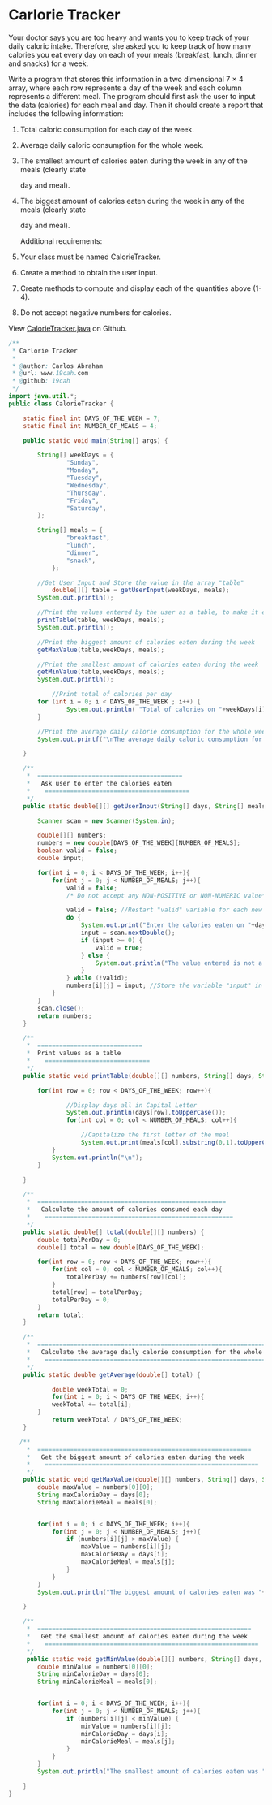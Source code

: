 # Carlorie Tracker

Your doctor says you are too heavy and wants you to keep track of your daily caloric intake. Therefore, she asked you to keep track of how many calories you eat every day on each of your meals \(breakfast, lunch, dinner and snacks\) for a week.

Write a program that stores this information in a two dimensional 7 × 4 array, where each row represents a day of the week and each column represents a different meal. The program should first ask the user to input the data \(calories\) for each meal and day. Then it should create a report that includes the following information:

1. Total caloric consumption for each day of the week.
2. Average daily caloric consumption for the whole week.
3. The smallest amount of calories eaten during the week in any of the meals \(clearly state

   day and meal\).

4. The biggest amount of calories eaten during the week in any of the meals \(clearly state

   day and meal\).

   Additional requirements:

5. Your class must be named CalorieTracker.
6. Create a method to obtain the user input.
7. Create methods to compute and display each of the quantities above \(1-4\).
8. Do not accept negative numbers for calories.



View [CalorieTracker.java](https://github.com/19cah/mdc/blob/master/java/assignments/carlorie-tracker.md) on Github.

```java
/**
 * Carlorie Tracker
 *
 * @author: Carlos Abraham 
 * @url: www.19cah.com
 * @github: 19cah
 */
import java.util.*;
public class CalorieTracker {

    static final int DAYS_OF_THE_WEEK = 7;
    static final int NUMBER_OF_MEALS = 4; 

    public static void main(String[] args) {

        String[] weekDays = { 
                "Sunday",
                "Monday",
                "Tuesday",
                "Wednesday",
                "Thursday",
                "Friday",
                "Saturday",
        };

        String[] meals = {
                "breakfast",
                "lunch",
                "dinner",
                "snack",
            };

        //Get User Input and Store the value in the array "table"
            double[][] table = getUserInput(weekDays, meals);
        System.out.println();   

        //Print the values entered by the user as a table, to make it easier to read
        printTable(table, weekDays, meals);
        System.out.println();

        //Print the biggest amount of calories eaten during the week
        getMaxValue(table,weekDays, meals);

        //Print the smallest amount of calories eaten during the week
        getMinValue(table,weekDays, meals);
        System.out.println();

            //Print total of calories per day
        for (int i = 0; i < DAYS_OF_THE_WEEK ; i++) {
                System.out.println( "Total of calories on "+weekDays[i]+": "+total(table)[i] + " ");
        }

        //Print the average daily calorie consumption for the whole week.
        System.out.printf("\nThe average daily caloric consumption for the whole week: %.2f", getAverage(total(table))); //Using printf to display two decimals points 

    }

    /**
     *  ========================================
     *   Ask user to enter the calories eaten  
     *    ========================================
     */
    public static double[][] getUserInput(String[] days, String[] meals) {

        Scanner scan = new Scanner(System.in);

        double[][] numbers;
        numbers = new double[DAYS_OF_THE_WEEK][NUMBER_OF_MEALS];
        boolean valid = false;
        double input;

        for(int i = 0; i < DAYS_OF_THE_WEEK; i++){
            for(int j = 0; j < NUMBER_OF_MEALS; j++){
                valid = false;
                /* Do not accept any NON-POSITIVE or NON-NUMERIC value*/

                valid = false; //Restart "valid" variable for each new user input
                do {
                    System.out.print("Enter the calories eaten on "+days[i]+ " at "+meals[j]+": ");
                    input = scan.nextDouble();
                    if (input >= 0) {
                        valid = true; 
                    } else {
                        System.out.println("The value entered is not a positive number.");
                    }
                } while (!valid);
                numbers[i][j] = input; //Store the variable "input" in the array
            }
        }
        scan.close();
        return numbers;
    }

    /**
     *  =============================
     *  Print values as a table
     *    =============================
     */
    public static void printTable(double[][] numbers, String[] days, String[] meals) {

        for(int row = 0; row < DAYS_OF_THE_WEEK; row++){

                //Display days all in Capital Letter
                System.out.println(days[row].toUpperCase());
                for(int col = 0; col < NUMBER_OF_MEALS; col++){

                    //Capitalize the first letter of the meal 
                    System.out.print(meals[col].substring(0,1).toUpperCase()+meals[col].substring(1).toLowerCase()+": "+numbers[row][col]+"\t");
            }
            System.out.println("\n");
        }

    }

    /**
     *  ====================================================
     *   Calculate the amount of calories consumed each day
     *    ====================================================
     */
    public static double[] total(double[][] numbers) {
        double totalPerDay = 0;
        double[] total = new double[DAYS_OF_THE_WEEK];

        for(int row = 0; row < DAYS_OF_THE_WEEK; row++){
            for(int col = 0; col < NUMBER_OF_MEALS; col++){
                totalPerDay += numbers[row][col];
            }
            total[row] = totalPerDay;
            totalPerDay = 0;
        }
        return total;
    }

    /**
     *  ========================================================================
     *   Calculate the average daily calorie consumption for the whole week.
     *    ========================================================================
     */
    public static double getAverage(double[] total) {

            double weekTotal = 0;
            for(int i = 0; i < DAYS_OF_THE_WEEK; i++){
            weekTotal += total[i];
        }
            return weekTotal / DAYS_OF_THE_WEEK;
    }

   /**
     *  ===========================================================
     *   Get the biggest amount of calories eaten during the week
     *    ===========================================================
     */
    public static void getMaxValue(double[][] numbers, String[] days, String[] meals) {
        double maxValue = numbers[0][0];
        String maxCalorieDay = days[0];
        String maxCalorieMeal = meals[0];


        for(int i = 0; i < DAYS_OF_THE_WEEK; i++){
            for(int j = 0; j < NUMBER_OF_MEALS; j++){
                if (numbers[i][j] > maxValue) {
                    maxValue = numbers[i][j];
                    maxCalorieDay = days[i];
                    maxCalorieMeal = meals[j];
                }
            }
        }
        System.out.println("The biggest amount of calories eaten was "+maxValue+" on "+ maxCalorieDay+" at "+maxCalorieMeal);

    }

    /**
     *  ===========================================================
     *   Get the smallest amount of calories eaten during the week
     *    ===========================================================
     */
     public static void getMinValue(double[][] numbers, String[] days, String[] meals) {
        double minValue = numbers[0][0];
        String minCalorieDay = days[0];
        String minCalorieMeal = meals[0];


        for(int i = 0; i < DAYS_OF_THE_WEEK; i++){
            for(int j = 0; j < NUMBER_OF_MEALS; j++){
                if (numbers[i][j] < minValue) {
                    minValue = numbers[i][j];
                    minCalorieDay = days[i];
                    minCalorieMeal = meals[j];
                }
            }
        }
        System.out.println("The smallest amount of calories eaten was "+minValue+" on "+ minCalorieDay+" at "+minCalorieMeal);

    }
}
```

